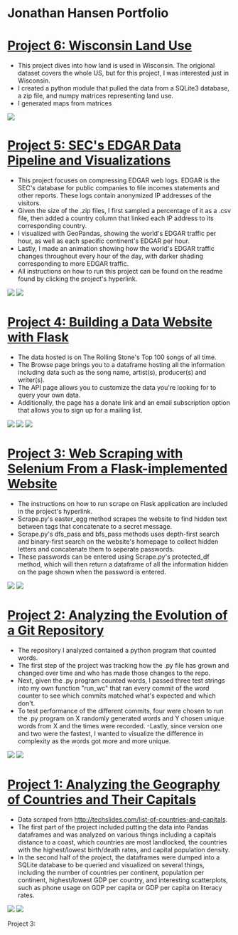 # Jonathan Hansen Portfolio

# [Project 6: Wisconsin Land Use](https://github.com/Jonnyboyy808/Wisconsin_land_use) 
- This project dives into how land is used in Wisconsin. The origional dataset covers the whole US, but for this project, I was interested just in Wisconsin. 
- I created a python module that pulled the data from a SQLite3 database, a zip file, and numpy matrices representing land use. 
- I generated maps from matrices

![](/images/Madison.png)

# [Project 5: SEC's EDGAR Data Pipeline and Visualizations](https://github.com/Jonnyboyy808/Edgar_Data)
- This project focuses on compressing EDGAR web logs. EDGAR is the SEC's database for public companies to file incomes statements and other reports. These logs contain anonymized IP addresses of the visitors.
- Given the size of the .zip files, I first sampled a percentage of it as a .csv file, then added a country column that linked each IP address to its corresponding country. 
- I visualized with GeoPandas, showing the world's EDGAR traffic per hour, as well as each specific continent's EDGAR per hour. 
- Lastly, I made an animation showing how the world's EDGAR traffic changes throughout every hour of the day, with darker shading corresponding to more EDGAR traffic. 
- All instructions on how to run this project can be found on the readme found by clicking the project's hyperlink.

![](/images/8pm.png)
![](/images/Europe.png)

# [Project 4: Building a Data Website with Flask](https://github.com/Jonnyboyy808/Flask_data_website)
- The data hosted is on The Rolling Stone's Top 100 songs of all time. 
- The Browse page brings you to a dataframe hosting all the information including data such as the song name, artist(s), producer(s) and writer(s). 
- The API page allows you to customize the data you're looking for to query your own data.
- Additionally, the page has a donate link and an email subscription option that allows you to sign up for a mailing list. 

![](/images/Datasite_Homepage.png)
![](/images/Browse_DF.png)
![](/images/API.png)

# [Project 3: Web Scraping with Selenium From a Flask-implemented Website](https://github.com/Jonnyboyy808/hunting_for_treasure)
- The instructions on how to run scrape on Flask application are included in the project's hyperlink.
- Scrape.py's easter_egg method scrapes the website to find hidden text between <span> tags that concatenate to a secret message.
- Scrape.py's dfs_pass and bfs_pass methods uses depth-first search and binary-first search on the website's homepage to collect hidden letters and concatenate them to seperate passwords.
- These passwords can be entered using Scrape.py's protected_df method, which will then return a dataframe of all the information hidden on the page shown when the password is entered. 
  
![](/images/Homepage.png)
![](/images/Protected_df.png)
  
# [Project 2: Analyzing the Evolution of a Git Repository](https://github.com/Jonnyboyy808/.py_Program_Complexity)
- The repository I analyzed contained a python program that counted words. 
- The first step of the project was tracking how the .py file has grown and changed over time and who has made those changes to the repo. 
- Next, given the .py program counted words, I passed three test strings into my own function "run_wc" that ran every commit of the word counter to see which commits matched what's expected and which don't. 
- To test performance of the different commits, four were chosen to run the .py program on X randomly generated words and Y chosen unique words from X and the times were recorded. 
-Lastly, since version one and two were the fastest, I wanted to visualize the difference in complexity as the words got more and more unique. 

![](/images/Complexity_DF.png)
![](/images/Complexity.png)


# [Project 1: Analyzing the Geography of Countries and Their Capitals](https://github.com/Jonnyboyy808/Country_and_Capital_Geography-)
- Data scraped from http://techslides.com/list-of-countries-and-capitals.
- The first part of the project included putting the data into Pandas dataframes and was analyzed on various things including a capitals distance to a coast, which countries are most landlocked, the countries with the highest/lowest birth/death rates, and capital population density. 
- In the second half of the project, the dataframes were dumped into a SQLite database to be queried and visualized on several things, including the number of countries per continent, population per continent, highest/lowest GDP per country, and interesting scatterplots, such as phone usage on GDP per capita or GDP per capita on literacy rates. 

![](/images/Death:Birth%20rate%20DF.png)
![](/images/Death-birth-rates.png)

Project 3: 
